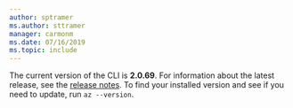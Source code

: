 ```yaml
---
author: sptramer
ms.author: sttramer
manager: carmonm
ms.date: 07/16/2019
ms.topic: include
---
```

The current version of the CLI is __2.0.69__. For information about the latest release, see the [release notes](../release-notes-azure-cli.md). To find your installed version and see if you need to update, run `az --version`.
